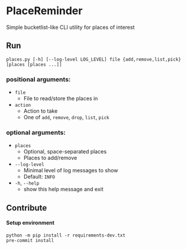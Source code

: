 # PlaceReminder
Simple bucketlist-like CLI utility for places of interest

## Run
```shell
places.py [-h] [--log-level LOG_LEVEL] file {add,remove,list,pick} [places [places ...]]
```

### positional arguments:
  - `file`
    - File to read/store the places in
  - `action`
    - Action to take
    - One of `add`, `remove`, `drop`, `list`, `pick`

### optional arguments:
  - `places`
    - Optional, space-separated places
    - Places to add/remove
  - `--log-level`
    - Minimal level of log messages to show
    - Default: `INFO`
  - `-h`, `--help`
    - show this help message and exit

## Contribute

#### Setup environment
```Shell
python -m pip install -r requirements-dev.txt
pre-commit install
```
